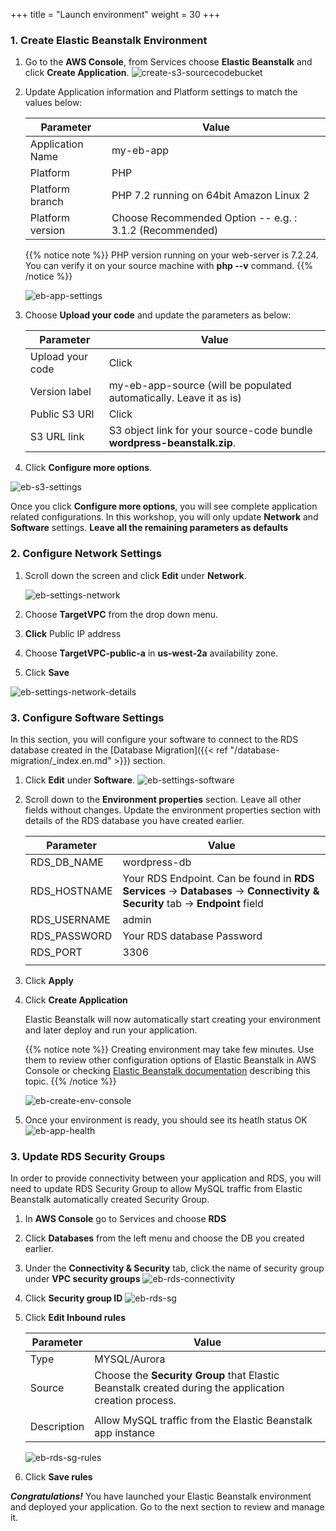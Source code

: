 +++
title = "Launch environment"
weight = 30
+++

### 1. Create Elastic Beanstalk Environment
1. Go to the **AWS Console**, from Services choose **Elastic Beanstalk** and click **Create Application**.
![create-s3-sourcecodebucket](/beanstalk/eb-create-app.png)

2. Update Application information and Platform settings to match the values below:

    | Parameter                                  | Value                                                        |
    | ------------------------------------------ | ------------------------------------------------------------ |
    | Application Name                           | my-eb-app                                        |
    | Platform                           | PHP                                         |
    | Platform branch          | PHP 7.2 running on 64bit Amazon Linux 2                                                      |
    | Platform version                    | Choose Recommended Option  -- e.g. : 3.1.2 (Recommended)                                               |
    
    {{% notice note %}}
PHP version running on your web-server is 7.2.24. You can verify it on your source machine with **php --v** command.
    {{% /notice %}} 

    ![eb-app-settings](/beanstalk/eb-app-settings.png)

3. Choose **Upload your code** and update the parameters as below:

    | Parameter                                  | Value                                                        |
    | ------------------------------------------ | ------------------------------------------------------------ |
    | Upload your code                           | Click                                       |
    | Version label                           | my-eb-app-source (will be populated automatically. Leave it as is)                                         |
    | Public S3 URl          | Click                                                     |
    | S3 URL link                    | S3 object link for your source-code bundle **wordpress-beanstalk.zip**.                                                   |
       

4. Click **Configure more options**.

![eb-s3-settings](/beanstalk/eb-s3-settings.png)

Once you click **Configure more options**, you will see complete application related configurations. In this workshop, you will only update **Network** and **Software** settings. **Leave all the remaining parameters as defaults**

### 2. Configure Network Settings
1. Scroll down the screen and click **Edit** under **Network**.

    ![eb-settings-network](/beanstalk/eb-settings-network.png)

2. Choose **TargetVPC** from the drop down menu.

3. **Click** Public IP address

4. Choose **TargetVPC-public-a** in **us-west-2a** availability zone.

5. Click **Save**

![eb-settings-network-details](/beanstalk/eb-settings-network-details.png)

### 3. Configure Software Settings
In this section, you will configure your software to connect to the RDS database created in the [Database Migration]({{< ref "/database-migration/_index.en.md" >}}) section.

1. Click **Edit** under **Software**.
![eb-settings-software](/beanstalk/eb-settings-software.png)
1. Scroll down to the **Environment properties** section. Leave all other fields without changes. Update the environment properties section with details of the RDS database you have created earlier.

    | Parameter                                  | Value                                                        |
    | ------------------------------------------ | ------------------------------------------------------------ |
    | RDS_DB_NAME                           | wordpress-db                                       |
    | RDS_HOSTNAME                           | Your RDS Endpoint. Can be found in **RDS Services** -> **Databases** -> **Connectivity & Security** tab -> **Endpoint** field                                        |
    | RDS_USERNAME                    | admin    
    | RDS_PASSWORD                          | Your RDS database Password                                         |
    | RDS_PORT          | 3306                                                      |
                                                |

2. Click **Apply**

3. Click **Create Application**

    Elastic Beanstalk will now automatically start creating your environment and later deploy and run your application.


    {{% notice note %}}
Creating environment may take few minutes. Use them to review other configuration options of Elastic Beanstalk in AWS Console or checking [Elastic Beanstalk documentation](https://docs.aws.amazon.com/elasticbeanstalk/latest/dg/customize-containers.html) describing this topic.
{{% /notice %}} 


    ![eb-create-env-console](/beanstalk/eb-create-env-console.png)

5. Once your environment is ready, you should see its heatlh status OK
![eb-app-health](/beanstalk/eb-app-health.png)

### 3. Update RDS Security Groups
In order to provide connectivity between your application and RDS, you will need to update RDS Security Group to allow MySQL traffic from Elastic Beanstalk automatically created Security Group.

1. In **AWS Console** go to Services  and choose **RDS**
2. Click **Databases** from the left menu and choose the DB you created earlier.
3. Under the **Connectivity & Security** tab, click the name of security group under **VPC security groups**
![eb-rds-connectivity](/beanstalk/eb-rds-connectivity.png)
4. Click **Security group ID**
![eb-rds-sg](/beanstalk/eb-rds-sg.png)
5. Click **Edit Inbound rules**
   
    | Parameter                                  | Value                                                        |
    | ------------------------------------------ | ------------------------------------------------------------ |
    | Type                           | MYSQL/Aurora                                       |
    | Source                           | Choose the **Security Group** that Elastic Beanstalk created during the application creation process.                                |
                                               |
    | Description                           | Allow MySQL traffic from the Elastic Beanstalk app instance                                       |

    ![eb-rds-sg-rules](/beanstalk/eb-rds-sg-rules.png)
6. Click **Save rules**



***Congratulations!***  You have launched your Elastic Beanstalk environment and deployed your application. Go to the next section to review and manage it.

